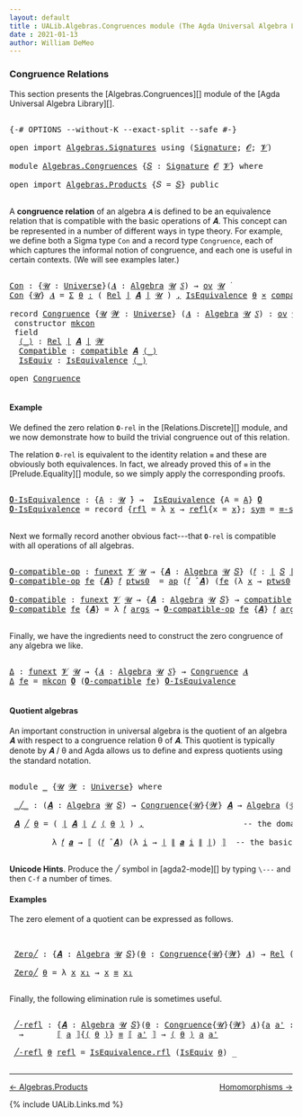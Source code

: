 ```yaml
---
layout: default
title : UALib.Algebras.Congruences module (The Agda Universal Algebra Library)
date : 2021-01-13
author: William DeMeo
---
```


### <a id="congruence-relations">Congruence Relations</a>

This section presents the [Algebras.Congruences][] module of the [Agda Universal Algebra Library][].

<pre class="Agda">

<a id="320" class="Symbol">{-#</a> <a id="324" class="Keyword">OPTIONS</a> <a id="332" class="Pragma">--without-K</a> <a id="344" class="Pragma">--exact-split</a> <a id="358" class="Pragma">--safe</a> <a id="365" class="Symbol">#-}</a>

<a id="370" class="Keyword">open</a> <a id="375" class="Keyword">import</a> <a id="382" href="Algebras.Signatures.html" class="Module">Algebras.Signatures</a> <a id="402" class="Keyword">using</a> <a id="408" class="Symbol">(</a><a id="409" href="Algebras.Signatures.html#1251" class="Function">Signature</a><a id="418" class="Symbol">;</a> <a id="420" href="Prelude.Preliminaries.html#6856" class="Generalizable">𝓞</a><a id="421" class="Symbol">;</a> <a id="423" href="Universes.html#262" class="Generalizable">𝓥</a><a id="424" class="Symbol">)</a>

<a id="427" class="Keyword">module</a> <a id="434" href="Algebras.Congruences.html" class="Module">Algebras.Congruences</a> <a id="455" class="Symbol">{</a><a id="456" href="Algebras.Congruences.html#456" class="Bound">𝑆</a> <a id="458" class="Symbol">:</a> <a id="460" href="Algebras.Signatures.html#1251" class="Function">Signature</a> <a id="470" href="Prelude.Preliminaries.html#6856" class="Generalizable">𝓞</a> <a id="472" href="Universes.html#262" class="Generalizable">𝓥</a><a id="473" class="Symbol">}</a> <a id="475" class="Keyword">where</a>

<a id="482" class="Keyword">open</a> <a id="487" class="Keyword">import</a> <a id="494" href="Algebras.Products.html" class="Module">Algebras.Products</a> <a id="512" class="Symbol">{</a><a id="513" class="Argument">𝑆</a> <a id="515" class="Symbol">=</a> <a id="517" href="Algebras.Congruences.html#456" class="Bound">𝑆</a><a id="518" class="Symbol">}</a> <a id="520" class="Keyword">public</a>

</pre>

A **congruence relation** of an algebra `𝑨` is defined to be an equivalence relation that is compatible with the basic operations of 𝑨.  This concept can be represented in a number of different ways in type theory.  For example, we define both a Sigma type `Con` and a record type `Congruence`, each of which captures the informal notion of congruence, and each one is useful in certain contexts. (We will see examples later.)

<pre class="Agda">

<a id="Con"></a><a id="982" href="Algebras.Congruences.html#982" class="Function">Con</a> <a id="986" class="Symbol">:</a> <a id="988" class="Symbol">{</a><a id="989" href="Algebras.Congruences.html#989" class="Bound">𝓤</a> <a id="991" class="Symbol">:</a> <a id="993" href="Agda.Primitive.html#423" class="Function">Universe</a><a id="1001" class="Symbol">}(</a><a id="1003" href="Algebras.Congruences.html#1003" class="Bound">𝑨</a> <a id="1005" class="Symbol">:</a> <a id="1007" href="Algebras.Algebras.html#674" class="Function">Algebra</a> <a id="1015" href="Algebras.Congruences.html#989" class="Bound">𝓤</a> <a id="1017" href="Algebras.Congruences.html#456" class="Bound">𝑆</a><a id="1018" class="Symbol">)</a> <a id="1020" class="Symbol">→</a> <a id="1022" href="Algebras.Products.html#2282" class="Function">ov</a> <a id="1025" href="Algebras.Congruences.html#989" class="Bound">𝓤</a> <a id="1027" href="Universes.html#403" class="Function Operator">̇</a>
<a id="1029" href="Algebras.Congruences.html#982" class="Function">Con</a> <a id="1033" class="Symbol">{</a><a id="1034" href="Algebras.Congruences.html#1034" class="Bound">𝓤</a><a id="1035" class="Symbol">}</a> <a id="1037" href="Algebras.Congruences.html#1037" class="Bound">𝑨</a> <a id="1039" class="Symbol">=</a> <a id="1041" href="MGS-MLTT.html#3074" class="Function">Σ</a> <a id="1043" href="Algebras.Congruences.html#1043" class="Bound">θ</a> <a id="1045" href="MGS-MLTT.html#3074" class="Function">꞉</a> <a id="1047" class="Symbol">(</a> <a id="1049" href="Relations.Discrete.html#7173" class="Function">Rel</a> <a id="1053" href="Prelude.Preliminaries.html#12403" class="Function Operator">∣</a> <a id="1055" href="Algebras.Congruences.html#1037" class="Bound">𝑨</a> <a id="1057" href="Prelude.Preliminaries.html#12403" class="Function Operator">∣</a> <a id="1059" href="Algebras.Congruences.html#1034" class="Bound">𝓤</a> <a id="1061" class="Symbol">)</a> <a id="1063" href="MGS-MLTT.html#3074" class="Function">,</a> <a id="1065" href="Relations.Quotients.html#2509" class="Record">IsEquivalence</a> <a id="1079" href="Algebras.Congruences.html#1043" class="Bound">θ</a> <a id="1081" href="MGS-MLTT.html#3515" class="Function Operator">×</a> <a id="1083" href="Algebras.Algebras.html#5767" class="Function">compatible</a> <a id="1094" href="Algebras.Congruences.html#1037" class="Bound">𝑨</a> <a id="1096" href="Algebras.Congruences.html#1043" class="Bound">θ</a>

<a id="1099" class="Keyword">record</a> <a id="Congruence"></a><a id="1106" href="Algebras.Congruences.html#1106" class="Record">Congruence</a> <a id="1117" class="Symbol">{</a><a id="1118" href="Algebras.Congruences.html#1118" class="Bound">𝓤</a> <a id="1120" href="Algebras.Congruences.html#1120" class="Bound">𝓦</a> <a id="1122" class="Symbol">:</a> <a id="1124" href="Agda.Primitive.html#423" class="Function">Universe</a><a id="1132" class="Symbol">}</a> <a id="1134" class="Symbol">(</a><a id="1135" href="Algebras.Congruences.html#1135" class="Bound">𝑨</a> <a id="1137" class="Symbol">:</a> <a id="1139" href="Algebras.Algebras.html#674" class="Function">Algebra</a> <a id="1147" href="Algebras.Congruences.html#1118" class="Bound">𝓤</a> <a id="1149" href="Algebras.Congruences.html#456" class="Bound">𝑆</a><a id="1150" class="Symbol">)</a> <a id="1152" class="Symbol">:</a> <a id="1154" href="Algebras.Products.html#2282" class="Function">ov</a> <a id="1157" href="Algebras.Congruences.html#1120" class="Bound">𝓦</a> <a id="1159" href="Agda.Primitive.html#636" class="Function Operator">⊔</a> <a id="1161" href="Algebras.Congruences.html#1118" class="Bound">𝓤</a> <a id="1163" href="Universes.html#403" class="Function Operator">̇</a>  <a id="1166" class="Keyword">where</a>
 <a id="1173" class="Keyword">constructor</a> <a id="mkcon"></a><a id="1185" href="Algebras.Congruences.html#1185" class="InductiveConstructor">mkcon</a>
 <a id="1192" class="Keyword">field</a>
  <a id="Congruence.⟨_⟩"></a><a id="1200" href="Algebras.Congruences.html#1200" class="Field Operator">⟨_⟩</a> <a id="1204" class="Symbol">:</a> <a id="1206" href="Relations.Discrete.html#7173" class="Function">Rel</a> <a id="1210" href="Prelude.Preliminaries.html#12403" class="Function Operator">∣</a> <a id="1212" href="Algebras.Congruences.html#1135" class="Bound">𝑨</a> <a id="1214" href="Prelude.Preliminaries.html#12403" class="Function Operator">∣</a> <a id="1216" href="Algebras.Congruences.html#1120" class="Bound">𝓦</a>
  <a id="Congruence.Compatible"></a><a id="1220" href="Algebras.Congruences.html#1220" class="Field">Compatible</a> <a id="1231" class="Symbol">:</a> <a id="1233" href="Algebras.Algebras.html#5767" class="Function">compatible</a> <a id="1244" href="Algebras.Congruences.html#1135" class="Bound">𝑨</a> <a id="1246" href="Algebras.Congruences.html#1200" class="Field Operator">⟨_⟩</a>
  <a id="Congruence.IsEquiv"></a><a id="1252" href="Algebras.Congruences.html#1252" class="Field">IsEquiv</a> <a id="1260" class="Symbol">:</a> <a id="1262" href="Relations.Quotients.html#2509" class="Record">IsEquivalence</a> <a id="1276" href="Algebras.Congruences.html#1200" class="Field Operator">⟨_⟩</a>

<a id="1281" class="Keyword">open</a> <a id="1286" href="Algebras.Congruences.html#1106" class="Module">Congruence</a>

</pre>



#### <a id="example">Example</a>

We defined the zero relation `𝟎-rel` in the [Relations.Discrete][] module, and we now demonstrate how to build the trivial congruence out of this relation.

The relation `𝟎-rel` is equivalent to the identity relation `≡` and these are obviously both equivalences. In fact, we already proved this of `≡` in the [Prelude.Equality][] module, so we simply apply the corresponding proofs.

<pre class="Agda">

<a id="𝟎-IsEquivalence"></a><a id="1745" href="Algebras.Congruences.html#1745" class="Function">𝟎-IsEquivalence</a> <a id="1761" class="Symbol">:</a> <a id="1763" class="Symbol">{</a><a id="1764" href="Algebras.Congruences.html#1764" class="Bound">A</a> <a id="1766" class="Symbol">:</a> <a id="1768" href="Universes.html#260" class="Generalizable">𝓤</a> <a id="1770" href="Universes.html#403" class="Function Operator">̇</a><a id="1771" class="Symbol">}</a> <a id="1773" class="Symbol">→</a>  <a id="1776" href="Relations.Quotients.html#2509" class="Record">IsEquivalence</a> <a id="1790" class="Symbol">{</a><a id="1791" class="Argument">A</a> <a id="1793" class="Symbol">=</a> <a id="1795" href="Algebras.Congruences.html#1764" class="Bound">A</a><a id="1796" class="Symbol">}</a> <a id="1798" href="Relations.Discrete.html#8264" class="Function">𝟎</a>
<a id="1800" href="Algebras.Congruences.html#1745" class="Function">𝟎-IsEquivalence</a> <a id="1816" class="Symbol">=</a> <a id="1818" class="Keyword">record</a> <a id="1825" class="Symbol">{</a><a id="1826" href="Relations.Quotients.html#2566" class="Field">rfl</a> <a id="1830" class="Symbol">=</a> <a id="1832" class="Symbol">λ</a> <a id="1834" href="Algebras.Congruences.html#1834" class="Bound">x</a> <a id="1836" class="Symbol">→</a> <a id="1838" href="Identity-Type.html#162" class="InductiveConstructor">refl</a><a id="1842" class="Symbol">{</a><a id="1843" class="Argument">x</a> <a id="1845" class="Symbol">=</a> <a id="1847" href="Algebras.Congruences.html#1834" class="Bound">x</a><a id="1848" class="Symbol">};</a> <a id="1851" href="Relations.Quotients.html#2591" class="Field">sym</a> <a id="1855" class="Symbol">=</a> <a id="1857" href="Prelude.Equality.html#3090" class="Function">≡-symmetric</a><a id="1868" class="Symbol">;</a> <a id="1870" href="Relations.Quotients.html#2616" class="Field">trans</a> <a id="1876" class="Symbol">=</a> <a id="1878" href="Prelude.Equality.html#3216" class="Function">≡-transitive</a><a id="1890" class="Symbol">}</a>

</pre>

Next we formally record another obvious fact---that `𝟎-rel` is compatible with all operations of all algebras.

<pre class="Agda">

<a id="𝟎-compatible-op"></a><a id="2031" href="Algebras.Congruences.html#2031" class="Function">𝟎-compatible-op</a> <a id="2047" class="Symbol">:</a> <a id="2049" href="MGS-FunExt-from-Univalence.html#393" class="Function">funext</a> <a id="2056" href="Algebras.Congruences.html#472" class="Bound">𝓥</a> <a id="2058" href="Universes.html#260" class="Generalizable">𝓤</a> <a id="2060" class="Symbol">→</a> <a id="2062" class="Symbol">{</a><a id="2063" href="Algebras.Congruences.html#2063" class="Bound">𝑨</a> <a id="2065" class="Symbol">:</a> <a id="2067" href="Algebras.Algebras.html#674" class="Function">Algebra</a> <a id="2075" href="Universes.html#260" class="Generalizable">𝓤</a> <a id="2077" href="Algebras.Congruences.html#456" class="Bound">𝑆</a><a id="2078" class="Symbol">}</a> <a id="2080" class="Symbol">(</a><a id="2081" href="Algebras.Congruences.html#2081" class="Bound">𝑓</a> <a id="2083" class="Symbol">:</a> <a id="2085" href="Prelude.Preliminaries.html#12403" class="Function Operator">∣</a> <a id="2087" href="Algebras.Congruences.html#456" class="Bound">𝑆</a> <a id="2089" href="Prelude.Preliminaries.html#12403" class="Function Operator">∣</a><a id="2090" class="Symbol">)</a> <a id="2092" class="Symbol">→</a> <a id="2094" href="Relations.Discrete.html#10243" class="Function">compatible-fun</a> <a id="2109" class="Symbol">(</a><a id="2110" href="Algebras.Congruences.html#2081" class="Bound">𝑓</a> <a id="2112" href="Algebras.Algebras.html#2987" class="Function Operator">̂</a> <a id="2114" href="Algebras.Congruences.html#2063" class="Bound">𝑨</a><a id="2115" class="Symbol">)</a> <a id="2117" href="Relations.Discrete.html#8264" class="Function">𝟎</a>
<a id="2119" href="Algebras.Congruences.html#2031" class="Function">𝟎-compatible-op</a> <a id="2135" href="Algebras.Congruences.html#2135" class="Bound">fe</a> <a id="2138" class="Symbol">{</a><a id="2139" href="Algebras.Congruences.html#2139" class="Bound">𝑨</a><a id="2140" class="Symbol">}</a> <a id="2142" href="Algebras.Congruences.html#2142" class="Bound">𝑓</a> <a id="2144" href="Algebras.Congruences.html#2144" class="Bound">ptws0</a>  <a id="2151" class="Symbol">=</a> <a id="2153" href="MGS-MLTT.html#6613" class="Function">ap</a> <a id="2156" class="Symbol">(</a><a id="2157" href="Algebras.Congruences.html#2142" class="Bound">𝑓</a> <a id="2159" href="Algebras.Algebras.html#2987" class="Function Operator">̂</a> <a id="2161" href="Algebras.Congruences.html#2139" class="Bound">𝑨</a><a id="2162" class="Symbol">)</a> <a id="2164" class="Symbol">(</a><a id="2165" href="Algebras.Congruences.html#2135" class="Bound">fe</a> <a id="2168" class="Symbol">(λ</a> <a id="2171" href="Algebras.Congruences.html#2171" class="Bound">x</a> <a id="2173" class="Symbol">→</a> <a id="2175" href="Algebras.Congruences.html#2144" class="Bound">ptws0</a> <a id="2181" href="Algebras.Congruences.html#2171" class="Bound">x</a><a id="2182" class="Symbol">))</a>

<a id="𝟎-compatible"></a><a id="2186" href="Algebras.Congruences.html#2186" class="Function">𝟎-compatible</a> <a id="2199" class="Symbol">:</a> <a id="2201" href="MGS-FunExt-from-Univalence.html#393" class="Function">funext</a> <a id="2208" href="Algebras.Congruences.html#472" class="Bound">𝓥</a> <a id="2210" href="Universes.html#260" class="Generalizable">𝓤</a> <a id="2212" class="Symbol">→</a> <a id="2214" class="Symbol">{</a><a id="2215" href="Algebras.Congruences.html#2215" class="Bound">𝑨</a> <a id="2217" class="Symbol">:</a> <a id="2219" href="Algebras.Algebras.html#674" class="Function">Algebra</a> <a id="2227" href="Universes.html#260" class="Generalizable">𝓤</a> <a id="2229" href="Algebras.Congruences.html#456" class="Bound">𝑆</a><a id="2230" class="Symbol">}</a> <a id="2232" class="Symbol">→</a> <a id="2234" href="Algebras.Algebras.html#5767" class="Function">compatible</a> <a id="2245" href="Algebras.Congruences.html#2215" class="Bound">𝑨</a> <a id="2247" href="Relations.Discrete.html#8264" class="Function">𝟎</a>
<a id="2249" href="Algebras.Congruences.html#2186" class="Function">𝟎-compatible</a> <a id="2262" href="Algebras.Congruences.html#2262" class="Bound">fe</a> <a id="2265" class="Symbol">{</a><a id="2266" href="Algebras.Congruences.html#2266" class="Bound">𝑨</a><a id="2267" class="Symbol">}</a> <a id="2269" class="Symbol">=</a> <a id="2271" class="Symbol">λ</a> <a id="2273" href="Algebras.Congruences.html#2273" class="Bound">𝑓</a> <a id="2275" href="Algebras.Congruences.html#2275" class="Bound">args</a> <a id="2280" class="Symbol">→</a> <a id="2282" href="Algebras.Congruences.html#2031" class="Function">𝟎-compatible-op</a> <a id="2298" href="Algebras.Congruences.html#2262" class="Bound">fe</a> <a id="2301" class="Symbol">{</a><a id="2302" href="Algebras.Congruences.html#2266" class="Bound">𝑨</a><a id="2303" class="Symbol">}</a> <a id="2305" href="Algebras.Congruences.html#2273" class="Bound">𝑓</a> <a id="2307" href="Algebras.Congruences.html#2275" class="Bound">args</a>

</pre>

Finally, we have the ingredients need to construct the zero congruence of any algebra we like.

<pre class="Agda">

<a id="Δ"></a><a id="2435" href="Algebras.Congruences.html#2435" class="Function">Δ</a> <a id="2437" class="Symbol">:</a> <a id="2439" href="MGS-FunExt-from-Univalence.html#393" class="Function">funext</a> <a id="2446" href="Algebras.Congruences.html#472" class="Bound">𝓥</a> <a id="2448" href="Universes.html#260" class="Generalizable">𝓤</a> <a id="2450" class="Symbol">→</a> <a id="2452" class="Symbol">{</a><a id="2453" href="Algebras.Congruences.html#2453" class="Bound">𝑨</a> <a id="2455" class="Symbol">:</a> <a id="2457" href="Algebras.Algebras.html#674" class="Function">Algebra</a> <a id="2465" href="Universes.html#260" class="Generalizable">𝓤</a> <a id="2467" href="Algebras.Congruences.html#456" class="Bound">𝑆</a><a id="2468" class="Symbol">}</a> <a id="2470" class="Symbol">→</a> <a id="2472" href="Algebras.Congruences.html#1106" class="Record">Congruence</a> <a id="2483" href="Algebras.Congruences.html#2453" class="Bound">𝑨</a>
<a id="2485" href="Algebras.Congruences.html#2435" class="Function">Δ</a> <a id="2487" href="Algebras.Congruences.html#2487" class="Bound">fe</a> <a id="2490" class="Symbol">=</a> <a id="2492" href="Algebras.Congruences.html#1185" class="InductiveConstructor">mkcon</a> <a id="2498" href="Relations.Discrete.html#8264" class="Function">𝟎</a> <a id="2500" class="Symbol">(</a><a id="2501" href="Algebras.Congruences.html#2186" class="Function">𝟎-compatible</a> <a id="2514" href="Algebras.Congruences.html#2487" class="Bound">fe</a><a id="2516" class="Symbol">)</a> <a id="2518" href="Algebras.Congruences.html#1745" class="Function">𝟎-IsEquivalence</a>

</pre>




#### <a id="quotient-algebras">Quotient algebras</a>

An important construction in universal algebra is the quotient of an algebra 𝑨 with respect to a congruence relation θ of 𝑨.  This quotient is typically denote by 𝑨 / θ and Agda allows us to define and express quotients using the standard notation.

<pre class="Agda">

<a id="2868" class="Keyword">module</a> <a id="2875" href="Algebras.Congruences.html#2875" class="Module">_</a> <a id="2877" class="Symbol">{</a><a id="2878" href="Algebras.Congruences.html#2878" class="Bound">𝓤</a> <a id="2880" href="Algebras.Congruences.html#2880" class="Bound">𝓦</a> <a id="2882" class="Symbol">:</a> <a id="2884" href="Agda.Primitive.html#423" class="Function">Universe</a><a id="2892" class="Symbol">}</a> <a id="2894" class="Keyword">where</a>

 <a id="2902" href="Algebras.Congruences.html#2902" class="Function Operator">_╱_</a> <a id="2906" class="Symbol">:</a> <a id="2908" class="Symbol">(</a><a id="2909" href="Algebras.Congruences.html#2909" class="Bound">𝑨</a> <a id="2911" class="Symbol">:</a> <a id="2913" href="Algebras.Algebras.html#674" class="Function">Algebra</a> <a id="2921" href="Algebras.Congruences.html#2878" class="Bound">𝓤</a> <a id="2923" href="Algebras.Congruences.html#456" class="Bound">𝑆</a><a id="2924" class="Symbol">)</a> <a id="2926" class="Symbol">→</a> <a id="2928" href="Algebras.Congruences.html#1106" class="Record">Congruence</a><a id="2938" class="Symbol">{</a><a id="2939" href="Algebras.Congruences.html#2878" class="Bound">𝓤</a><a id="2940" class="Symbol">}{</a><a id="2942" href="Algebras.Congruences.html#2880" class="Bound">𝓦</a><a id="2943" class="Symbol">}</a> <a id="2945" href="Algebras.Congruences.html#2909" class="Bound">𝑨</a> <a id="2947" class="Symbol">→</a> <a id="2949" href="Algebras.Algebras.html#674" class="Function">Algebra</a> <a id="2957" class="Symbol">(</a><a id="2958" href="Algebras.Congruences.html#2878" class="Bound">𝓤</a> <a id="2960" href="Agda.Primitive.html#636" class="Function Operator">⊔</a> <a id="2962" href="Algebras.Congruences.html#2880" class="Bound">𝓦</a> <a id="2964" href="Agda.Primitive.html#606" class="Function Operator">⁺</a><a id="2965" class="Symbol">)</a> <a id="2967" href="Algebras.Congruences.html#456" class="Bound">𝑆</a>

 <a id="2971" href="Algebras.Congruences.html#2971" class="Bound">𝑨</a> <a id="2973" href="Algebras.Congruences.html#2902" class="Function Operator">╱</a> <a id="2975" href="Algebras.Congruences.html#2975" class="Bound">θ</a> <a id="2977" class="Symbol">=</a> <a id="2979" class="Symbol">(</a> <a id="2981" href="Prelude.Preliminaries.html#12403" class="Function Operator">∣</a> <a id="2983" href="Algebras.Congruences.html#2971" class="Bound">𝑨</a> <a id="2985" href="Prelude.Preliminaries.html#12403" class="Function Operator">∣</a> <a id="2987" href="Relations.Quotients.html#4242" class="Function Operator">/</a> <a id="2989" href="Algebras.Congruences.html#1200" class="Field Operator">⟨</a> <a id="2991" href="Algebras.Congruences.html#2975" class="Bound">θ</a> <a id="2993" href="Algebras.Congruences.html#1200" class="Field Operator">⟩</a> <a id="2995" class="Symbol">)</a> <a id="2997" href="Prelude.Preliminaries.html#11707" class="InductiveConstructor Operator">,</a>                     <a id="3019" class="Comment">-- the domain of the quotient algebra</a>

         <a id="3067" class="Symbol">λ</a> <a id="3069" href="Algebras.Congruences.html#3069" class="Bound">𝑓</a> <a id="3071" href="Algebras.Congruences.html#3071" class="Bound">𝒂</a> <a id="3073" class="Symbol">→</a> <a id="3075" href="Relations.Quotients.html#4489" class="Function Operator">⟦</a> <a id="3077" class="Symbol">(</a><a id="3078" href="Algebras.Congruences.html#3069" class="Bound">𝑓</a> <a id="3080" href="Algebras.Algebras.html#2987" class="Function Operator">̂</a> <a id="3082" href="Algebras.Congruences.html#2971" class="Bound">𝑨</a><a id="3083" class="Symbol">)</a> <a id="3085" class="Symbol">(λ</a> <a id="3088" href="Algebras.Congruences.html#3088" class="Bound">i</a> <a id="3090" class="Symbol">→</a> <a id="3092" href="Prelude.Preliminaries.html#12403" class="Function Operator">∣</a> <a id="3094" href="Prelude.Preliminaries.html#12455" class="Function Operator">∥</a> <a id="3096" href="Algebras.Congruences.html#3071" class="Bound">𝒂</a> <a id="3098" href="Algebras.Congruences.html#3088" class="Bound">i</a> <a id="3100" href="Prelude.Preliminaries.html#12455" class="Function Operator">∥</a> <a id="3102" href="Prelude.Preliminaries.html#12403" class="Function Operator">∣</a><a id="3103" class="Symbol">)</a> <a id="3105" href="Relations.Quotients.html#4489" class="Function Operator">⟧</a>  <a id="3108" class="Comment">-- the basic operations of the quotient algebra</a>

</pre>

**Unicode Hints**. Produce the ╱ symbol in [agda2-mode][] by typing `\---` and then `C-f` a number of times.

#### <a id="examples">Examples</a>

The zero element of a quotient can be expressed as follows.

<pre class="Agda">


 <a id="3392" href="Algebras.Congruences.html#3392" class="Function">Zero╱</a> <a id="3398" class="Symbol">:</a> <a id="3400" class="Symbol">{</a><a id="3401" href="Algebras.Congruences.html#3401" class="Bound">𝑨</a> <a id="3403" class="Symbol">:</a> <a id="3405" href="Algebras.Algebras.html#674" class="Function">Algebra</a> <a id="3413" href="Algebras.Congruences.html#2878" class="Bound">𝓤</a> <a id="3415" href="Algebras.Congruences.html#456" class="Bound">𝑆</a><a id="3416" class="Symbol">}(</a><a id="3418" href="Algebras.Congruences.html#3418" class="Bound">θ</a> <a id="3420" class="Symbol">:</a> <a id="3422" href="Algebras.Congruences.html#1106" class="Record">Congruence</a><a id="3432" class="Symbol">{</a><a id="3433" href="Algebras.Congruences.html#2878" class="Bound">𝓤</a><a id="3434" class="Symbol">}{</a><a id="3436" href="Algebras.Congruences.html#2880" class="Bound">𝓦</a><a id="3437" class="Symbol">}</a> <a id="3439" href="Algebras.Congruences.html#3401" class="Bound">𝑨</a><a id="3440" class="Symbol">)</a> <a id="3442" class="Symbol">→</a> <a id="3444" href="Relations.Discrete.html#7173" class="Function">Rel</a> <a id="3448" class="Symbol">(</a><a id="3449" href="Prelude.Preliminaries.html#12403" class="Function Operator">∣</a> <a id="3451" href="Algebras.Congruences.html#3401" class="Bound">𝑨</a> <a id="3453" href="Prelude.Preliminaries.html#12403" class="Function Operator">∣</a> <a id="3455" href="Relations.Quotients.html#4242" class="Function Operator">/</a> <a id="3457" href="Algebras.Congruences.html#1200" class="Field Operator">⟨</a> <a id="3459" href="Algebras.Congruences.html#3418" class="Bound">θ</a> <a id="3461" href="Algebras.Congruences.html#1200" class="Field Operator">⟩</a><a id="3462" class="Symbol">)(</a><a id="3464" href="Algebras.Congruences.html#2878" class="Bound">𝓤</a> <a id="3466" href="Agda.Primitive.html#636" class="Function Operator">⊔</a> <a id="3468" href="Algebras.Congruences.html#2880" class="Bound">𝓦</a> <a id="3470" href="Agda.Primitive.html#606" class="Function Operator">⁺</a><a id="3471" class="Symbol">)</a>

 <a id="3475" href="Algebras.Congruences.html#3392" class="Function">Zero╱</a> <a id="3481" href="Algebras.Congruences.html#3481" class="Bound">θ</a> <a id="3483" class="Symbol">=</a> <a id="3485" class="Symbol">λ</a> <a id="3487" href="Algebras.Congruences.html#3487" class="Bound">x</a> <a id="3489" href="Algebras.Congruences.html#3489" class="Bound">x₁</a> <a id="3492" class="Symbol">→</a> <a id="3494" href="Algebras.Congruences.html#3487" class="Bound">x</a> <a id="3496" href="Prelude.Equality.html#2570" class="Datatype Operator">≡</a> <a id="3498" href="Algebras.Congruences.html#3489" class="Bound">x₁</a>

</pre>

Finally, the following elimination rule is sometimes useful.

<pre class="Agda">

 <a id="3591" href="Algebras.Congruences.html#3591" class="Function">╱-refl</a> <a id="3598" class="Symbol">:</a> <a id="3600" class="Symbol">{</a><a id="3601" href="Algebras.Congruences.html#3601" class="Bound">𝑨</a> <a id="3603" class="Symbol">:</a> <a id="3605" href="Algebras.Algebras.html#674" class="Function">Algebra</a> <a id="3613" href="Algebras.Congruences.html#2878" class="Bound">𝓤</a> <a id="3615" href="Algebras.Congruences.html#456" class="Bound">𝑆</a><a id="3616" class="Symbol">}(</a><a id="3618" href="Algebras.Congruences.html#3618" class="Bound">θ</a> <a id="3620" class="Symbol">:</a> <a id="3622" href="Algebras.Congruences.html#1106" class="Record">Congruence</a><a id="3632" class="Symbol">{</a><a id="3633" href="Algebras.Congruences.html#2878" class="Bound">𝓤</a><a id="3634" class="Symbol">}{</a><a id="3636" href="Algebras.Congruences.html#2880" class="Bound">𝓦</a><a id="3637" class="Symbol">}</a> <a id="3639" href="Algebras.Congruences.html#3601" class="Bound">𝑨</a><a id="3640" class="Symbol">){</a><a id="3642" href="Algebras.Congruences.html#3642" class="Bound">a</a> <a id="3644" href="Algebras.Congruences.html#3644" class="Bound">a&#39;</a> <a id="3647" class="Symbol">:</a> <a id="3649" href="Prelude.Preliminaries.html#12403" class="Function Operator">∣</a> <a id="3651" href="Algebras.Congruences.html#3601" class="Bound">𝑨</a> <a id="3653" href="Prelude.Preliminaries.html#12403" class="Function Operator">∣</a><a id="3654" class="Symbol">}</a>
  <a id="3658" class="Symbol">→</a>       <a id="3666" href="Relations.Quotients.html#4489" class="Function Operator">⟦</a> <a id="3668" href="Algebras.Congruences.html#3642" class="Bound">a</a> <a id="3670" href="Relations.Quotients.html#4489" class="Function Operator">⟧</a><a id="3671" class="Symbol">{</a><a id="3672" href="Algebras.Congruences.html#1200" class="Field Operator">⟨</a> <a id="3674" href="Algebras.Congruences.html#3618" class="Bound">θ</a> <a id="3676" href="Algebras.Congruences.html#1200" class="Field Operator">⟩</a><a id="3677" class="Symbol">}</a> <a id="3679" href="Prelude.Equality.html#2570" class="Datatype Operator">≡</a> <a id="3681" href="Relations.Quotients.html#4489" class="Function Operator">⟦</a> <a id="3683" href="Algebras.Congruences.html#3644" class="Bound">a&#39;</a> <a id="3686" href="Relations.Quotients.html#4489" class="Function Operator">⟧</a> <a id="3688" class="Symbol">→</a> <a id="3690" href="Algebras.Congruences.html#1200" class="Field Operator">⟨</a> <a id="3692" href="Algebras.Congruences.html#3618" class="Bound">θ</a> <a id="3694" href="Algebras.Congruences.html#1200" class="Field Operator">⟩</a> <a id="3696" href="Algebras.Congruences.html#3642" class="Bound">a</a> <a id="3698" href="Algebras.Congruences.html#3644" class="Bound">a&#39;</a>

 <a id="3703" href="Algebras.Congruences.html#3591" class="Function">╱-refl</a> <a id="3710" href="Algebras.Congruences.html#3710" class="Bound">θ</a> <a id="3712" href="Identity-Type.html#162" class="InductiveConstructor">refl</a> <a id="3717" class="Symbol">=</a> <a id="3719" href="Relations.Quotients.html#2566" class="Field">IsEquivalence.rfl</a> <a id="3737" class="Symbol">(</a><a id="3738" href="Algebras.Congruences.html#1252" class="Field">IsEquiv</a> <a id="3746" href="Algebras.Congruences.html#3710" class="Bound">θ</a><a id="3747" class="Symbol">)</a> <a id="3749" class="Symbol">_</a>

</pre>

--------------------------------------

[← Algebras.Products](Algebras.Products.html)
<span style="float:right;">[Homomorphisms →](Homomorphisms.html)</span>

{% include UALib.Links.md %}
